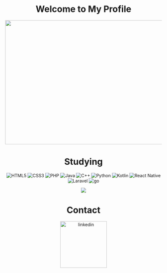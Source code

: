   <h1 align="center">Welcome to My Profile</h1>
<p align="center">
  <img src="https://cdn.dribbble.com/userupload/7049367/file/original-38a32e28147ade3721864c64a4a5dda2.gif" width="600" height="400" />
</p>
<p align="center">
  <h1 align="center">Studying</h1>
<p align="center">
  <img src="https://img.shields.io/badge/html5%20-%23E34F26.svg?&style=for-the-badge&logo=html5&logoColor=&color=white" alt="HTML5"/>
  <img src="https://img.shields.io/badge/css3%20-%231572B6.svg?&style=for-the-badge&logo=css3&logoColor=blue&color=white" alt="CSS3"/>
  <img src="https://img.shields.io/badge/php-%23777BB4.svg?&style=for-the-badge&logo=php&logoColor=&color=white" alt="PHP"/>
  <img src="https://img.shields.io/badge/java-%23ED8B00.svg?&style=for-the-badge&logo=java&logoColor=&color=white" alt="Java"/>
  <img src="https://img.shields.io/badge/c++%20-%2300599C.svg?&style=for-the-badge&logo=c%2B%2B&logoColor=blue&color=white" alt="C++"/>
  <img src="https://img.shields.io/badge/python%20-%2314354C.svg?&style=for-the-badge&logo=python&logoColor=&color=white" alt="Python"/>
  <img src="https://img.shields.io/badge/kotlin-%230095D5.svg?&style=for-the-badge&logo=kotlin&logoColor=&color=white" alt="Kotlin"/>
  <img src="https://img.shields.io/badge/react_native%20-%2320232a.svg?&style=for-the-badge&logo=react&logoColor=&color=white" alt="React Native"/>
  <img src="https://img.shields.io/badge/laravel%20-%23FF2D20.svg?&style=for-the-badge&logo=laravel&logoColor=&color=white" alt="Laravel"/>
    <img src="https://img.shields.io/badge/Go%20-%23FF2D20.svg?&style=for-the-badge&logo=go&logoColor=&color=white" alt="go"/>
</p>
<p align="center">
  <img src="https://github-readme-stats.vercel.app/api?username=RLC02&show_icons=true&theme=graywhite"/>
</p>
<p align="center">
</p>
  <h1 align="center">Contact</h1>
<p align="center">
 <a href="https://www.linkedin.com/in/ricardo-luquetti-codo-835a5125b"><img src="https://img.shields.io/badge/linkedin%20-%23FF2D20.svg?&style=for-the-badge&logo=linkedin&logoColor=blue&color=white" width="150" alt="linkedin"/></a>
</p>
